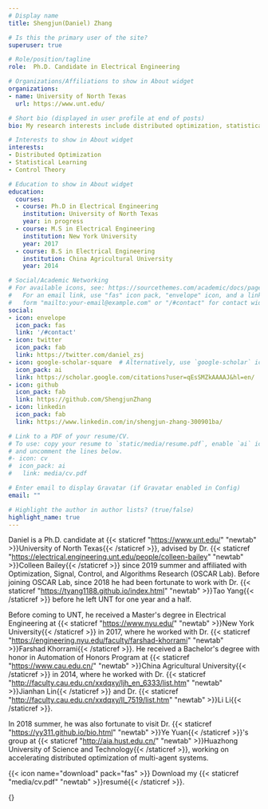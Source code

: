 ```yaml
---
# Display name
title: Shengjun(Daniel) Zhang

# Is this the primary user of the site?
superuser: true

# Role/position/tagline
role:  Ph.D. Candidate in Electrical Engineering

# Organizations/Affiliations to show in About widget
organizations:
- name: University of North Texas
  url: https://www.unt.edu/

# Short bio (displayed in user profile at end of posts)
bio: My research interests include distributed optimization, statistical learning and control theory.

# Interests to show in About widget
interests:
- Distributed Optimization
- Statistical Learning
- Control Theory

# Education to show in About widget
education:
  courses:
  - course: Ph.D in Electrical Engineering
    institution: University of North Texas
    year: in progress
  - course: M.S in Electrical Engineering
    institution: New York University
    year: 2017
  - course: B.S in Electrical Engineering
    institution: China Agricultural University
    year: 2014

# Social/Academic Networking
# For available icons, see: https://sourcethemes.com/academic/docs/page-builder/#icons
#   For an email link, use "fas" icon pack, "envelope" icon, and a link in the
#   form "mailto:your-email@example.com" or "/#contact" for contact widget.
social:
- icon: envelope
  icon_pack: fas
  link: '/#contact'
- icon: twitter
  icon_pack: fab
  link: https://twitter.com/daniel_zsj
- icon: google-scholar-square  # Alternatively, use `google-scholar` icon from `ai` icon pack
  icon_pack: ai
  link: https://scholar.google.com/citations?user=qEsSMZkAAAAJ&hl=en/
- icon: github
  icon_pack: fab
  link: https://github.com/ShengjunZhang
- icon: linkedin
  icon_pack: fab
  link: https://www.linkedin.com/in/shengjun-zhang-300901ba/

# Link to a PDF of your resume/CV.
# To use: copy your resume to `static/media/resume.pdf`, enable `ai` icons in `params.toml`, 
# and uncomment the lines below.
#- icon: cv
#  icon_pack: ai
#   link: media/cv.pdf

# Enter email to display Gravatar (if Gravatar enabled in Config)
email: ""

# Highlight the author in author lists? (true/false)
highlight_name: true
---
```


Daniel is a Ph.D. candidate at {{< staticref "https://www.unt.edu/" "newtab" >}}University of North Texas{{< /staticref >}}, advised by Dr. {{< staticref "https://electrical.engineering.unt.edu/people/colleen-bailey" "newtab" >}}Colleen Bailey{{< /staticref >}} since 2019 summer and affiliated with Optimization, Signal, Control, and Algorithms Research (OSCAR Lab). Before joining OSCAR Lab, since 2018 he had been fortunate to work with Dr. {{< staticref "https://tyang1188.github.io/index.html" "newtab" >}}Tao Yang{{< /staticref >}} before he left UNT for one year and a half.

Before coming to UNT, he received a Master's degree in Electrical Engineering at {{< staticref "https://www.nyu.edu/" "newtab" >}}New York University{{< /staticref >}} in 2017, where he worked with Dr. {{< staticref "https://engineering.nyu.edu/faculty/farshad-khorrami" "newtab" >}}Farshad Khorrami{{< /staticref >}}. He received a Bachelor's degree with honor in Automation of Honors Program at {{< staticref "https://www.cau.edu.cn/" "newtab" >}}China Agricultural University{{< /staticref >}} in 2014, where he worked with Dr. {{< staticref "http://faculty.cau.edu.cn/xxdqxy/ljh_en_6333/list.htm" "newtab" >}}Jianhan Lin{{< /staticref >}} and Dr. {{< staticref "http://faculty.cau.edu.cn/xxdqxy/ll_7519/list.htm" "newtab" >}}Li Li{{< /staticref >}}.

In 2018 summer, he was also fortunate to visit Dr. {{< staticref "https://yy311.github.io/bio.html" "newtab" >}}Ye Yuan{{< /staticref >}}'s group at {{< staticref "http://aia.hust.edu.cn/" "newtab" >}}Huazhong University of Science and Technology{{< /staticref >}}, working on accelerating distributed optimization of multi-agent systems.



{{< icon name="download" pack="fas" >}} Download my {{< staticref "media/cv.pdf" "newtab" >}}resumé{{< /staticref >}}.

{<script type="text/javascript" id="clustrmaps" src="//cdn.clustrmaps.com/map_v2.js?cl=080808&w=a&t=n&d=-W8a-MoSUZwqwg9_jrY4YnghZz-EAtYlihiX4TZPSZQ&co=ffffff&cmo=3acc3a&cmn=ff5353&ct=808080"></script>}